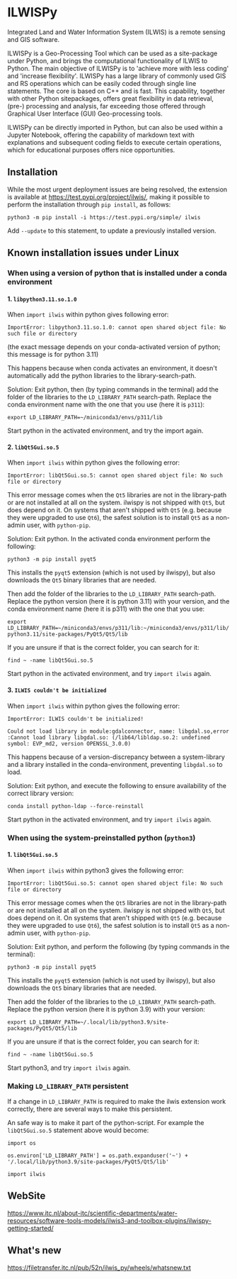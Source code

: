 # ILWISPy
Integrated Land and Water Information System (ILWIS) is a remote sensing and GIS software.

ILWISPy is a Geo-Processing Tool which can be used as a site-package under Python, and brings the computational functionality of ILWIS to Python. The main objective of ILWISPy is to 'achieve more with less coding' and 'increase flexibility'. ILWISPy has a large library of commonly used GIS and RS operations which can be easily coded through single line statements. The core is based on C++ and is fast. This capability, together with other Python sitepackages, offers great flexibility in data retrieval, (pre-) processing and analysis, far exceeding those offered through Graphical User Interface (GUI) Geo-processing tools.

ILWISPy can be directly imported in Python, but can also be used within a Jupyter Notebook, offering the capability of markdown text with explanations and subsequent coding fields to execute certain operations, which for educational purposes offers nice opportunities.

## Installation
While the most urgent deployment issues are being resolved, the extension is available at https://test.pypi.org/project/ilwis/, making it possible to perform the installation through `pip install`, as follows:

`python3 -m pip install -i https://test.pypi.org/simple/ ilwis`

Add `--update` to this statement, to update a previously installed version.

## Known installation issues under Linux

### When using a version of python that is installed under a conda environment

#### 1. `libpython3.11.so.1.0`
When `import ilwis` within python gives following error:

`ImportError: libpython3.11.so.1.0: cannot open shared object file: No such file or directory`

(the exact message depends on your conda-activated version of python; this message is for python 3.11)

This happens because when conda activates an environment, it doesn't automatically add the python libraries to the library-search-path.

Solution: Exit python, then (by typing commands in the terminal) add the folder of the libraries to the `LD_LIBRARY_PATH` search-path. Replace the conda environment name with the one that you use (here it is `p311`):

`export LD_LIBRARY_PATH=~/miniconda3/envs/p311/lib`

Start python in the activated environment, and try the import again.

#### 2. `libQt5Gui.so.5`
When `import ilwis` within python gives the following error:

`ImportError: libQt5Gui.so.5: cannot open shared object file: No such file or directory`

This error message comes when the `Qt5` libraries are not in the library-path or are not installed at all on the system.
ilwispy is not shipped with `Qt5`, but does depend on it. On systems that aren't shipped with `Qt5` (e.g. because they were upgraded to use `Qt6`), the safest solution is to install `Qt5` as a non-admin user, with `python-pip`.

Solution: Exit python. In the activated conda environment perform the following:

`python3 -m pip install pyqt5`

This installs the `pyqt5` extension (which is not used by ilwispy), but also downloads the `Qt5` binary libraries that are needed.

Then add the folder of the libraries to the `LD_LIBRARY_PATH` search-path. Replace the python version (here it is python 3.11) with your version, and the conda environment name (here it is p311) with the one that you use:

`export LD_LIBRARY_PATH=~/miniconda3/envs/p311/lib:~/miniconda3/envs/p311/lib/python3.11/site-packages/PyQt5/Qt5/lib`

If you are unsure if that is the correct folder, you can search for it:

`find ~ -name libQt5Gui.so.5`

Start python in the activated environment, and try `import ilwis` again.

#### 3. `ILWIS couldn't be initialized`
When `import ilwis` within python gives the following error:

`ImportError: ILWIS couldn't be initialized!`

`Could not load library in module:gdalconnector, name: libgdal.so,error :Cannot load library libgdal.so: (/lib64/libldap.so.2: undefined symbol: EVP_md2, version OPENSSL_3.0.0)`

This happens because of a version-discrepancy between a system-library and a library installed in the conda-environment, preventing `libgdal.so` to load.

Solution: Exit python, and execute the following to ensure availability of the correct library version:

`conda install python-ldap --force-reinstall`

Start python in the activated environment, and try `import ilwis` again.

### When using the system-preinstalled python (`python3`)

#### 1. `libQt5Gui.so.5`
When `import ilwis` within python3 gives the following error:

`ImportError: libQt5Gui.so.5: cannot open shared object file: No such file or directory`

This error message comes when the `Qt5` libraries are not in the library-path or are not installed at all on the system.
ilwispy is not shipped with `Qt5`, but does depend on it. On systems that aren't shipped with `Qt5` (e.g. because they were upgraded to use `Qt6`), the safest solution is to install `Qt5` as a non-admin user, with `python-pip`.

Solution: Exit python, and perform the following (by typing commands in the terminal):

`python3 -m pip install pyqt5`

This installs the `pyqt5` extension (which is not used by ilwispy), but also downloads the `Qt5` binary libraries that are needed.

Then add the folder of the libraries to the `LD_LIBRARY_PATH` search-path. Replace the python version (here it is python 3.9) with your version:

`export LD_LIBRARY_PATH=~/.local/lib/python3.9/site-packages/PyQt5/Qt5/lib`

If you are unsure if that is the correct folder, you can search for it:

`find ~ -name libQt5Gui.so.5`

Start python3, and try `import ilwis` again.

### Making `LD_LIBRARY_PATH` persistent
If a change in `LD_LIBRARY_PATH` is required to make the ilwis extension work correctly, there are several ways to make this persistent.

An safe way is to make it part of the python-script. For example the `libQt5Gui.so.5` statement above would become:

`import os`

`os.environ['LD_LIBRARY_PATH'] = os.path.expanduser('~') + '/.local/lib/python3.9/site-packages/PyQt5/Qt5/lib'`

`import ilwis`

## WebSite

https://www.itc.nl/about-itc/scientific-departments/water-resources/software-tools-models/ilwis3-and-toolbox-plugins/ilwispy-getting-started/

## What's new

https://filetransfer.itc.nl/pub/52n/ilwis_py/wheels/whatsnew.txt

